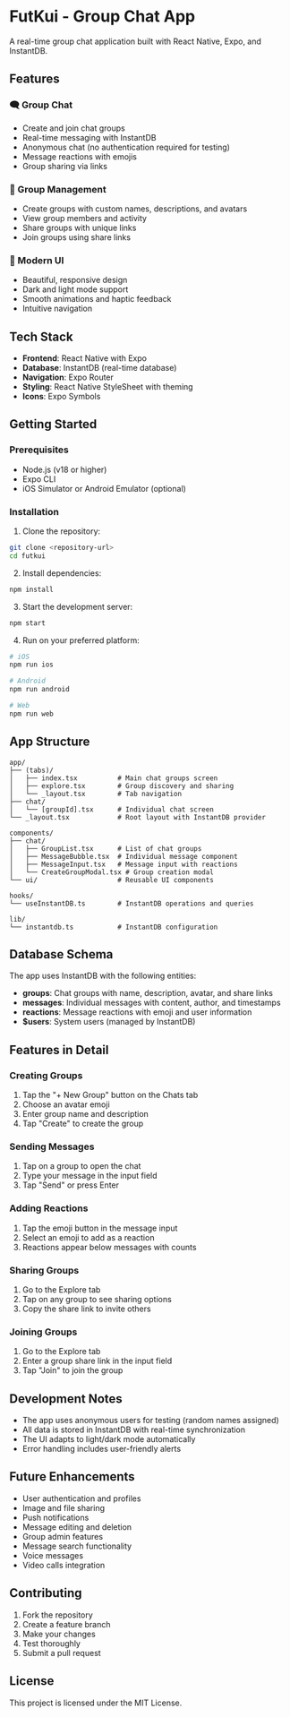 # FutKui - Group Chat App

A real-time group chat application built with React Native, Expo, and InstantDB.

## Features

### 🗨️ Group Chat
- Create and join chat groups
- Real-time messaging with InstantDB
- Anonymous chat (no authentication required for testing)
- Message reactions with emojis
- Group sharing via links

### 👥 Group Management
- Create groups with custom names, descriptions, and avatars
- View group members and activity
- Share groups with unique links
- Join groups using share links

### 🎨 Modern UI
- Beautiful, responsive design
- Dark and light mode support
- Smooth animations and haptic feedback
- Intuitive navigation

## Tech Stack

- **Frontend**: React Native with Expo
- **Database**: InstantDB (real-time database)
- **Navigation**: Expo Router
- **Styling**: React Native StyleSheet with theming
- **Icons**: Expo Symbols

## Getting Started

### Prerequisites
- Node.js (v18 or higher)
- Expo CLI
- iOS Simulator or Android Emulator (optional)

### Installation

1. Clone the repository:
```bash
git clone <repository-url>
cd futkui
```

2. Install dependencies:
```bash
npm install
```

3. Start the development server:
```bash
npm start
```

4. Run on your preferred platform:
```bash
# iOS
npm run ios

# Android
npm run android

# Web
npm run web
```

## App Structure

```
app/
├── (tabs)/
│   ├── index.tsx          # Main chat groups screen
│   ├── explore.tsx        # Group discovery and sharing
│   └── _layout.tsx        # Tab navigation
├── chat/
│   └── [groupId].tsx      # Individual chat screen
└── _layout.tsx            # Root layout with InstantDB provider

components/
├── chat/
│   ├── GroupList.tsx      # List of chat groups
│   ├── MessageBubble.tsx  # Individual message component
│   ├── MessageInput.tsx   # Message input with reactions
│   └── CreateGroupModal.tsx # Group creation modal
└── ui/                    # Reusable UI components

hooks/
└── useInstantDB.ts        # InstantDB operations and queries

lib/
└── instantdb.ts           # InstantDB configuration
```

## Database Schema

The app uses InstantDB with the following entities:

- **groups**: Chat groups with name, description, avatar, and share links
- **messages**: Individual messages with content, author, and timestamps
- **reactions**: Message reactions with emoji and user information
- **$users**: System users (managed by InstantDB)

## Features in Detail

### Creating Groups
1. Tap the "+ New Group" button on the Chats tab
2. Choose an avatar emoji
3. Enter group name and description
4. Tap "Create" to create the group

### Sending Messages
1. Tap on a group to open the chat
2. Type your message in the input field
3. Tap "Send" or press Enter

### Adding Reactions
1. Tap the emoji button in the message input
2. Select an emoji to add as a reaction
3. Reactions appear below messages with counts

### Sharing Groups
1. Go to the Explore tab
2. Tap on any group to see sharing options
3. Copy the share link to invite others

### Joining Groups
1. Go to the Explore tab
2. Enter a group share link in the input field
3. Tap "Join" to join the group

## Development Notes

- The app uses anonymous users for testing (random names assigned)
- All data is stored in InstantDB with real-time synchronization
- The UI adapts to light/dark mode automatically
- Error handling includes user-friendly alerts

## Future Enhancements

- User authentication and profiles
- Image and file sharing
- Push notifications
- Message editing and deletion
- Group admin features
- Message search functionality
- Voice messages
- Video calls integration

## Contributing

1. Fork the repository
2. Create a feature branch
3. Make your changes
4. Test thoroughly
5. Submit a pull request

## License

This project is licensed under the MIT License.
